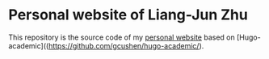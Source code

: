 # Personal website of Liang-Jun Zhu

This repository is the source code of my [personal website](http://zhulj.net) based on [Hugo-academic]((https://github.com/gcushen/hugo-academic/).
